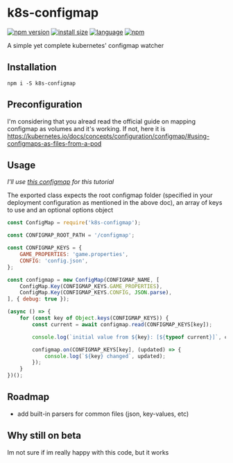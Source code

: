 # k8s-configmap

[![npm version](https://img.shields.io/npm/v/k8s-configmap.svg?style=flat)](https://www.npmjs.org/package/k8s-configmap)
[![install size](https://packagephobia.now.sh/badge?p=k8s-configmap)](https://packagephobia.now.sh/result?p=k8s-configmap)
[![language](https://img.shields.io/github/languages/top/gustavolaux/k8s-configmap?style=flat)](https://www.npmjs.org/package/k8s-configmap)
[![npm](https://img.shields.io/npm/dm/k8s-configmap?style=flat)](https://www.npmjs.org/package/k8s-configmap)

A simple yet complete kubernetes' configmap watcher

## Installation

```shell
npm i -S k8s-configmap
```

## Preconfiguration

I'm considering that you alread read the official guide on mapping configmap as volumes and it's working. If not, here it is https://kubernetes.io/docs/concepts/configuration/configmap/#using-configmaps-as-files-from-a-pod

## Usage

_I'll use [this configmap](./examples/configmap.yaml) for this tutorial_

The exported class expects the root configmap folder (specified in your deployment configuration as mentioned in the above doc), an array of keys to use and an optional options object

```js
const ConfigMap = require('k8s-configmap');

const CONFIGMAP_ROOT_PATH = '/configmap';

const CONFIGMAP_KEYS = {
    GAME_PROPERTIES: 'game.properties',
    CONFIG: 'config.json',
};

const configmap = new ConfigMap(CONFIGMAP_NAME, [
    ConfigMap.Key(CONFIGMAP_KEYS.GAME_PROPERTIES),
    ConfigMap.Key(CONFIGMAP_KEYS.CONFIG, JSON.parse),
], { debug: true });

(async () => {
    for (const key of Object.keys(CONFIGMAP_KEYS)) {
        const current = await configmap.read(CONFIGMAP_KEYS[key]);

        console.log(`initial value from ${key}: [${typeof current}]`, current);

        configmap.on(CONFIGMAP_KEYS[key], (updated) => {
            console.log(`${key} changed`, updated);
        });
    }
})();
```

## Roadmap

- add built-in parsers for common files (json, key-values, etc)

## Why still on beta

Im not sure if im really happy with this code, but it works
